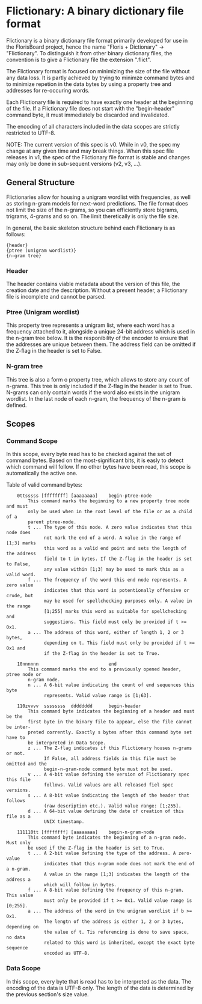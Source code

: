 # Flictionary: A binary dictionary file format
Flictionary is a binary dictionary file format primarily developed for use in
the FlorisBoard project, hence the name "Floris + Dictionary" -> "Flictionary".
To distinguish it from other binary dictionary files, the convention is to
give a Flictionary file the extension ".flict".

The Flictionary format is focused on minimizing the size of the file without
any data loss. It is partly achieved by trying to minimze command bytes and to
minimize repetion in the data bytes by using a property tree and addresses for
re-occuring words.

Each Flictionary file is required to have exactly one header at the beginning
of the file. If a Flictionary file does not start with the "begin-header"
command byte, it must immediately be discarded and invalidated.

The encoding of all characters included in the data scopes are strictly
restricted to UTF-8.

NOTE: The current version of this spec is v0. While in v0, the spec my change
at any given time and may break things. When this spec file releases in v1,
the spec of the Flictionary file format is stable and changes may only be done
in sub-sequent versions (v2, v3, ...).

## General Structure
Flictionaries allow for housing a unigram wordlist with frequencies, as well as
storing n-gram models for next-word predictions. The file format does not limit
the size of the n-grams, so you can efficiently store bigrams, trigrams, 4-grams
and so on. The limit theretically is only the file size.

In general, the basic skeleton structure behind each Flictionary is as follows:

```
{header}
{ptree (unigram wordlist)}
{n-gram tree}
```

### Header
The header contains viable metadata about the version of this file, the creation
date and the description. Without a present header, a Flictionary file is
incomplete and cannot be parsed.

### Ptree (Unigram wordlist)
This property tree represents a unigram list, where each word has a frequency
attached to it, alongside a unique 24-bit address which is used in the n-gram
tree below. It is the responibility of the encoder to ensure that the addresses
are unique between them. The address field can be omitted if the Z-flag in the
header is set to False.

### N-gram tree
This tree is also a form o property tree, which allows to store any count of
n-grams. This tree is only included if the Z-flag in the header is set to True.
N-grams can only contain words if the word also exists in the unigram wordlist.
In the last node of each n-gram, the frequency of the n-gram is defined.

## Scopes

### Command Scope
In this scope, every byte read has to be checked against the set of command
bytes. Based on the most-significant bits, it is easly to detect which
command will follow. If no other bytes have been read, this scope is
automatically the active one.

Table of valid command bytes:

```
    0ttsssss [ffffffff] [aaaaaaaa]    begin-ptree-node
        This command marks the beginning to a new property tree node and must
        only be used when in the root level of the file or as a child of a
        parent ptree-node.
        t ... The type of this node. A zero value indicates that this node does
              not mark the end of a word. A value in the range of [1;3] marks
              this word as a valid end point and sets the length of the address
              field to t in bytes. If the Z-flag in the header is set to False,
              any value within [1;3] may be used to mark this as a valid word.
        f ... The frequency of the word this end node represents. A zero value
              indicates that this word is potentionally offensive or crude, but
              may be used for spellchecking purposes only. A value in the range
              [1;255] marks this word as suitable for spellchecking and
              suggestions. This field must only be provided if t >= 0x1.
        a ... The address of this word, either of length 1, 2 or 3 bytes,
              depending on t. This field must only be provided if t >= 0x1 and
              if the Z-flag in the header is set to True.

    10nnnnnn                          end
        This command marks the end to a previously opened header, ptree node or
        n-gram node.
        n ... A 6-bit value indicating the count of end sequences this byte
              represents. Valid value range is [1;63].

    110zvvvv  ssssssss  dddddddd      begin-header
        This command byte indicates the beginning of a header and must be the
        first byte in the binary file to appear, else the file cannot be inter-
        preted corrently. Exactly s bytes after this command byte set have to
        be interpreted in Data Scope.
        z ... The Z-flag indicates if this Flictionary houses n-grams or not.
              If False, all address fields in this file must be omitted and the
              begin-n-gram-node command byte must not be used.
        v ... A 4-bit value defining the version of Flictionary spec this file
              follows. Valid values are all released fiel spec versions.
        s ... A 8-bit value indicating the length of the header that follows
              (raw description etc.). Valid value range: [1;255].
        d ... A 64-bit value defining the date of creation of this file as a
              UNIX timestamp.

    111110tt [ffffffff] [aaaaaaaa]    begin-n-gram-node
        This command byte indicates the beginning of a n-gram node. Must only
        be used if the Z-flag in the header is set to True.
        t ... A 2-bit value defining the type of the address. A zero-value
              indicates that this n-gram node does not mark the end of a n-gram.
              A value in the range [1;3] indicates the length of the address a
              which will follow in bytes.
        f ... A 8-bit value defining the frequency of this n-gram. This value
              must only be provided if t >= 0x1. Valid value range is [0;255].
        a ... The address of the word in the unigram wordlist if b >= 0x1.
              The lengtn of the address is either 1, 2 or 3 bytes, depending on
              the value of t. Tis referencing is done to save space, no data
              related to this word is inherited, except the exact byte sequence
              encoded as UTF-8.
```

### Data Scope
In this scope, every byte that is read has to be interpreted as the data.
The encoding of the data is UTF-8 only. The length of the data is determined
by the previous section's size value.
